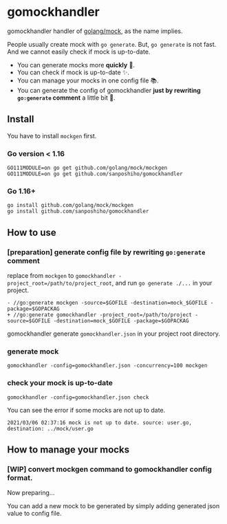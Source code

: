# gomockhandler

gomockhandler handler of [golang/mock](https://github.com/golang/mock), as the name implies.

People usually create mock with `go generate`. 
But, `go generate` is not fast. And we cannot easily check if mock is up-to-date.

- You can generate mocks more **quickly** :rocket:.
- You can check if mock is up-to-date :sparkles:.
- You can manage your mocks in one config file :books:.
- You can generate the config of gomockhandler **just by rewriting `go:generate` comment** a little bit :wrench:.

## Install

You have to install `mockgen` first.

### Go version < 1.16
```
GO111MODULE=on go get github.com/golang/mock/mockgen
GO111MODULE=on go get github.com/sanposhiho/gomockhandler
```
### Go 1.16+
```
go install github.com/golang/mock/mockgen
go install github.com/sanposhiho/gomockhandler
```

## How to use

### [preparation] generate config file by rewriting `go:generate` comment

replace from `mockgen` to `gomockhandler -project_root=/path/to/project_root`, and run `go generate ./...` in your project.

```
- //go:generate mockgen -source=$GOFILE -destination=mock_$GOFILE -package=$GOPACKAG
+ //go:generate gomockhandler -project_root=/path/to/project -source=$GOFILE -destination=mock_$GOFILE -package=$GOPACKAG
```

gomockhandler generate `gomockhandler.json` in your project root directory.

### generate mock

```
gomockhandler -config=gomockhandler.json -concurrency=100 mockgen
```

### check your mock is up-to-date

```
gomockhandler -config=gomockhandler.json check
```

You can see the error if some mocks are not up to date.

```
2021/03/06 02:37:16 mock is not up to date. source: user.go, destination: ../mock/user.go
```

## How to manage your mocks

### [WIP] convert mockgen command to gomockhandler config format.

Now preparing...

You can add a new mock to be generated by simply adding generated json value to config file.
